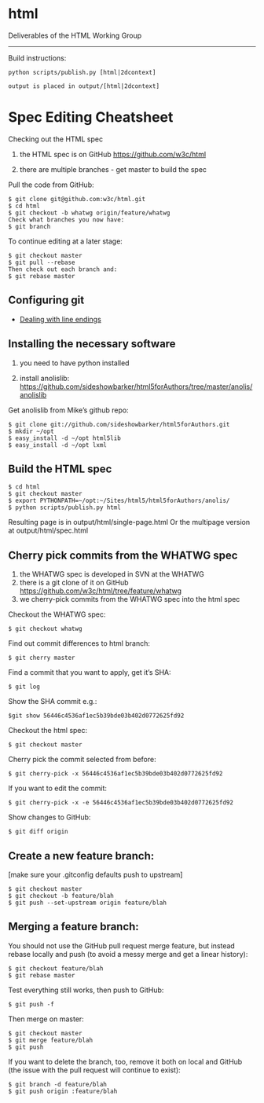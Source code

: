 html
====

Deliverables of the HTML Working Group

---

Build instructions:

    python scripts/publish.py [html|2dcontext]

    output is placed in output/[html|2dcontext]

Spec Editing Cheatsheet
===

Checking out the HTML spec

   1. the HTML spec is on GitHub https://github.com/w3c/html

   2. there are multiple branches - get master to build the spec

Pull the code from GitHub:

    $ git clone git@github.com:w3c/html.git
    $ cd html
    $ git checkout -b whatwg origin/feature/whatwg
    Check what branches you now have:
    $ git branch

To continue editing at a later stage:

    $ git checkout master
    $ git pull --rebase
    Then check out each branch and:
    $ git rebase master
        
Configuring git
---

   * [Dealing with line endings](https://help.github.com/articles/dealing-with-line-endings)

Installing the necessary software
---

  1. you need to have python installed

  2. install anolislib:
https://github.com/sideshowbarker/html5forAuthors/tree/master/anolis/anolislib

Get anolislib from Mike’s github repo:

    $ git clone git://github.com/sideshowbarker/html5forAuthors.git
    $ mkdir ~/opt
    $ easy_install -d ~/opt html5lib
    $ easy_install -d ~/opt lxml
        
Build the HTML spec
---

    $ cd html
    $ git checkout master
    $ export PYTHONPATH=~/opt:~/Sites/html5/html5forAuthors/anolis/
    $ python scripts/publish.py html

Resulting page is in output/html/single-page.html
Or the multipage version at output/html/spec.html



Cherry pick commits from the WHATWG spec
---

   1. the WHATWG spec is developed in SVN at the WHATWG
   2. there is a git clone of it on GitHub
https://github.com/w3c/html/tree/feature/whatwg
   3. we cherry-pick commits from the WHATWG spec into the html spec

Checkout the WHATWG spec:

    $ git checkout whatwg

Find out commit differences to html branch:

    $ git cherry master

Find a commit that you want to apply, get it’s SHA:

    $ git log

Show the SHA commit e.g.:

    $git show 56446c4536af1ec5b39bde03b402d0772625fd92

Checkout the html spec:

    $ git checkout master

Cherry pick the commit selected from before:

    $ git cherry-pick -x 56446c4536af1ec5b39bde03b402d0772625fd92

If you want to edit the commit:

    $ git cherry-pick -x -e 56446c4536af1ec5b39bde03b402d0772625fd92

Show changes to GitHub:

    $ git diff origin

Create a new feature branch:
---
[make sure your .gitconfig defaults push to upstream]

    $ git checkout master
    $ git checkout -b feature/blah
    $ git push --set-upstream origin feature/blah


Merging a feature branch:
---
You should not use the GitHub pull request merge feature, but instead rebase locally and push (to avoid a messy merge and get a linear history):

    $ git checkout feature/blah
    $ git rebase master

Test everything still works, then push to GitHub:

    $ git push -f

Then merge on master:

    $ git checkout master
    $ git merge feature/blah
    $ git push

If you want to delete the branch, too, remove it both on local and GitHub (the issue with the pull request will continue to exist):

    $ git branch -d feature/blah
    $ git push origin :feature/blah
